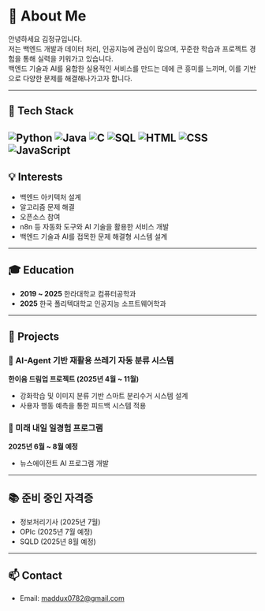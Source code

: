 # 👋 About Me

안녕하세요 김정규입니다.  
저는 백엔드 개발과 데이터 처리, 인공지능에 관심이 많으며, 꾸준한 학습과 프로젝트 경험을 통해 실력을 키워가고 있습니다.  
백엔드 기술과 AI를 융합한 실용적인 서비스를 만드는 데에 큰 흥미를 느끼며, 이를 기반으로 다양한 문제를 해결해나가고자 합니다.

---

## 🔧 Tech Stack

![Python](https://img.shields.io/badge/Python-3776AB?style=flat-square&logo=python&logoColor=white)
![Java](https://img.shields.io/badge/Java-007396?style=flat-square&logo=java&logoColor=white)
![C](https://img.shields.io/badge/C-00599C?style=flat-square&logo=c&logoColor=white)
![SQL](https://img.shields.io/badge/SQL-4479A1?style=flat-square&logo=postgresql&logoColor=white)
![HTML](https://img.shields.io/badge/HTML5-E34F26?style=flat-square&logo=html5&logoColor=white)
![CSS](https://img.shields.io/badge/CSS3-1572B6?style=flat-square&logo=css3&logoColor=white)
![JavaScript](https://img.shields.io/badge/JavaScript-F7DF1E?style=flat-square&logo=javascript&logoColor=black)
---

## 💡 Interests

- 백엔드 아키텍처 설계
- 알고리즘 문제 해결
- 오픈소스 참여
- n8n 등 자동화 도구와 AI 기술을 활용한 서비스 개발
- 백엔드 기술과 AI를 접목한 문제 해결형 시스템 설계

---

## 🎓 Education

- **2019 ~ 2025** 한라대학교 컴퓨터공학과  
- **2025** 한국 폴리텍대학교 인공지능 소프트웨어학과

---

## 🚀 Projects

### 🧠 AI-Agent 기반 재활용 쓰레기 자동 분류 시스템  
**한이음 드림업 프로젝트 (2025년 4월 ~ 11월)**  
- 강화학습 및 이미지 분류 기반 스마트 분리수거 시스템 설계  
- 사용자 행동 예측을 통한 피드백 시스템 적용

### 💼 미래 내일 일경험 프로그램  
**2025년 6월 ~ 8월 예정**  
- 뉴스에이전트 AI 프로그램 개발

---

## 📚 준비 중인 자격증

- 정보처리기사 (2025년 7월)
- OPIc (2025년 7월 예정)
- SQLD (2025년 8월 예정)

---

## 📫 Contact

- Email: maddux0782@gmail.com
